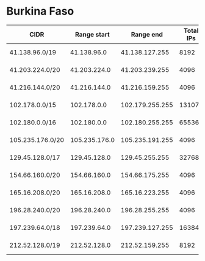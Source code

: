# Burkina Faso

CIDR               | Range start     | Range end       | Total IPs  | Assign date | Owner
------------------ | --------------- | --------------- | ---------- | ----------- | -----
41.138.96.0/19     | 41.138.96.0     | 41.138.127.255  | 8192       | 2009-07-15  | 
41.203.224.0/20    | 41.203.224.0    | 41.203.239.255  | 4096       | 2008-01-03  | 
41.216.144.0/20    | 41.216.144.0    | 41.216.159.255  | 4096       | 2008-11-14  | 
102.178.0.0/15     | 102.178.0.0     | 102.179.255.255 | 131072     | 2017-09-18  | 
102.180.0.0/16     | 102.180.0.0     | 102.180.255.255 | 65536      | 2017-09-18  | 
105.235.176.0/20   | 105.235.176.0   | 105.235.191.255 | 4096       | 2012-11-21  | 
129.45.128.0/17    | 129.45.128.0    | 129.45.255.255  | 32768      | 2015-09-17  | 
154.66.160.0/20    | 154.66.160.0    | 154.66.175.255  | 4096       | 2013-11-05  | 
165.16.208.0/20    | 165.16.208.0    | 165.16.223.255  | 4096       | 2016-07-12  | 
196.28.240.0/20    | 196.28.240.0    | 196.28.255.255  | 4096       | 2005-11-24  | 
197.239.64.0/18    | 197.239.64.0    | 197.239.127.255 | 16384      | 2012-11-07  | 
212.52.128.0/19    | 212.52.128.0    | 212.52.159.255  | 8192       | 1998-04-27  | 
